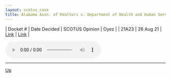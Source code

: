 ```yaml
---
layout: scotus_case
title: Alabama Assn. of Realtors v. Department of Health and Human Servs.
---
```


| Docket # | Date Decided | SCOTUS Opinion | Oyez |
| 21A23 | 26 Aug 21 | [Link](https://www.supremecourt.gov/opinions/20pdf/594us2r68_b97d.pdf) | [Link](https://www.oyez.org/cases/2020/21A23) |

<audio controls>
   <source src='./resources/21A23.mp3' type='audio/mpeg'>
</audio>

<object data='./resources/21A23.pdf' type='application/pdf'></object>

---

[Up](./README.md)